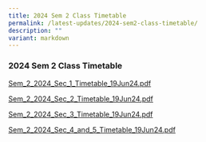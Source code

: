 ```yaml
---
title: 2024 Sem 2 Class Timetable
permalink: /latest-updates/2024-sem2-class-timetable/
description: ""
variant: markdown
---
```

### 2024  Sem 2 Class Timetable 


[Sem_2_2024_Sec_1_Timetable_19Jun24.pdf](/files/Latest%20Updates/2024/2024S2S1.pdf)

[Sem_2_2024_Sec_2_Timetable_19Jun24.pdf](/files/Latest%20Updates/2024/2024S2S2.pdf)

[Sem_2_2024_Sec_3_Timetable_19Jun24.pdf](/files/Latest%20Updates/2024/2024S3S2.pdf)

[Sem_2_2024_Sec_4_and_5_Timetable_19Jun24.pdf](/files/Latest%20Updates/2024/2024S45S2.pdf)